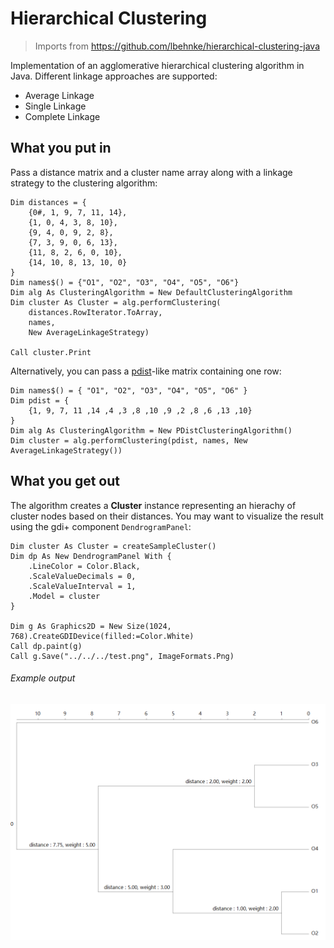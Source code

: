 Hierarchical Clustering
=======================

> Imports from https://github.com/lbehnke/hierarchical-clustering-java

Implementation of an agglomerative hierarchical clustering algorithm in Java. Different linkage approaches are supported:
* Average Linkage
* Single Linkage
* Complete Linkage

What you put in
---------------

Pass a distance matrix and a cluster name array along with a linkage strategy to the clustering algorithm:

```vbnet
Dim distances = {
    {0#, 1, 9, 7, 11, 14},
    {1, 0, 4, 3, 8, 10},
    {9, 4, 0, 9, 2, 8},
    {7, 3, 9, 0, 6, 13},
    {11, 8, 2, 6, 0, 10},
    {14, 10, 8, 13, 10, 0}
}
Dim names$() = {"O1", "O2", "O3", "O4", "O5", "O6"}
Dim alg As ClusteringAlgorithm = New DefaultClusteringAlgorithm
Dim cluster As Cluster = alg.performClustering(
    distances.RowIterator.ToArray,
    names,
    New AverageLinkageStrategy)

Call cluster.Print
```

Alternatively, you can pass a [pdist](http://www.mathworks.com/help/stats/pdist.html)-like matrix containing one row:

```vbnet
Dim names$() = { "O1", "O2", "O3", "O4", "O5", "O6" }
Dim pdist = {
	{1, 9, 7, 11 ,14 ,4 ,3 ,8 ,10 ,9 ,2 ,8 ,6 ,13 ,10}
}
Dim alg As ClusteringAlgorithm = New PDistClusteringAlgorithm()
Dim cluster = alg.performClustering(pdist, names, New AverageLinkageStrategy())
```

What you get out
----------------

The algorithm creates a **Cluster** instance representing an hierachy of cluster nodes based on their distances.
You may want to visualize the result using the gdi+ component ``DendrogramPanel``:

```vbnet
Dim cluster As Cluster = createSampleCluster()
Dim dp As New DendrogramPanel With {
    .LineColor = Color.Black,
    .ScaleValueDecimals = 0,
    .ScaleValueInterval = 1,
    .Model = cluster
}

Dim g As Graphics2D = New Size(1024, 768).CreateGDIDevice(filled:=Color.White)
Call dp.paint(g)
Call g.Save("../../../test.png", ImageFormats.Png)
```

###### Example output
![](./test.png)